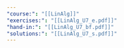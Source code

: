 ```yaml
---
"course:": "[[LinAlg]]"
"exercises:": "[[LinAlg_U7_e.pdf]]"
"hand-in:": "[[LinAlg_U7_bf.pdf]]"
"solutions:": "[[LinAlg_U7_s.pdf]]"
---
```

